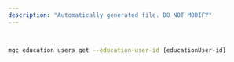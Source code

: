 ```yaml
---
description: "Automatically generated file. DO NOT MODIFY"
---
```


```bash


mgc education users get --education-user-id {educationUser-id}

```